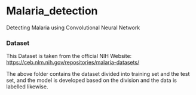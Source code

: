 # Malaria_detection
Detecting Malaria using Convolutional Neural Network


### Dataset
This Dataset is taken from the official NIH Website: https://ceb.nlm.nih.gov/repositories/malaria-datasets/

The above folder contains the dataset divided into training set and the test set, and the model is developed based on the division and the data is labelled likewise.
